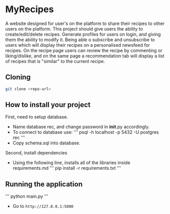 # MyRecipes

A website designed for user's on the platform to share their recipes to other users on the platform. This project should give users the ability to create/edit/delete recipes. Generate profiles for users on login, and giving them the ability to modify it. Being able o subscribe and unsubscribe to users which will display their recipes on a personalised newsfeed for recipes. On the recipe page users can review the recipe by commenting or liking/dislike, and on the same page a recommendation tab will display a list of recipes that is "similar" to the current recipe.

## Cloning

```bash
git clone <repo-url>
```

## How to install your project

First, need to setup database.

- Name database rec, and change password in **init**.py accordingly.
- To connect to database use:
  '''
  psql -h localhost -p 5432 -U postgres rec
  '''
- Copy schema.sql into database.

Second, install dependencies

- Using the following line, installs all of the libraries inside requirements.md
  '''
  pip install -r requirements.txt
  '''

## Running the application

'''
python main.py
'''

- Go to `http://127.0.0.1:5000`
